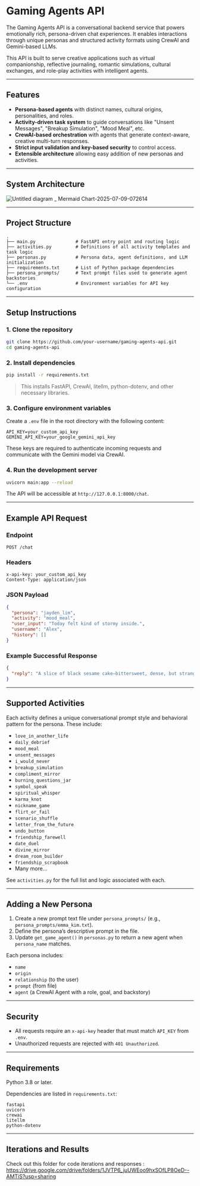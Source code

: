 
# Gaming Agents API

The Gaming Agents API is a conversational backend service that powers emotionally rich, persona-driven chat experiences. It enables interactions through unique personas and structured activity formats using CrewAI and Gemini-based LLMs.

This API is built to serve creative applications such as virtual companionship, reflective journaling, romantic simulations, cultural exchanges, and role-play activities with intelligent agents.

---

## Features

- **Persona-based agents** with distinct names, cultural origins, personalities, and roles.
- **Activity-driven task system** to guide conversations like "Unsent Messages", "Breakup Simulation", "Mood Meal", etc.
- **CrewAI-based orchestration** with agents that generate context-aware, creative multi-turn responses.
- **Strict input validation and key-based security** to control access.
- **Extensible architecture** allowing easy addition of new personas and activities.

---

## System Architecture

![Untitled diagram _ Mermaid Chart-2025-07-09-072614](https://github.com/user-attachments/assets/a76af236-9118-400e-8c70-6b6f4e44b970)


---

## Project Structure

```
.
├── main.py               # FastAPI entry point and routing logic
├── activities.py         # Definitions of all activity templates and task logic
├── personas.py           # Persona data, agent definitions, and LLM initialization
├── requirements.txt      # List of Python package dependencies
├── persona_prompts/      # Text prompt files used to generate agent backstories
└── .env                  # Environment variables for API key configuration
```

---

## Setup Instructions

### 1. Clone the repository

```bash
git clone https://github.com/your-username/gaming-agents-api.git
cd gaming-agents-api
```

### 2. Install dependencies

```bash
pip install -r requirements.txt
```

> This installs FastAPI, CrewAI, litellm, python-dotenv, and other necessary libraries.

### 3. Configure environment variables

Create a `.env` file in the root directory with the following content:

```env
API_KEY=your_custom_api_key
GEMINI_API_KEY=your_google_gemini_api_key
```

These keys are required to authenticate incoming requests and communicate with the Gemini model via CrewAI.

### 4. Run the development server

```bash
uvicorn main:app --reload
```

The API will be accessible at `http://127.0.0.1:8000/chat`.

---

## Example API Request

### Endpoint

```
POST /chat
```

### Headers

```
x-api-key: your_custom_api_key
Content-Type: application/json
```

### JSON Payload

```json
{
  "persona": "jayden_lim",
  "activity": "mood_meal",
  "user_input": "Today felt kind of stormy inside.",
  "username": "Alex",
  "history": []
}
```

### Example Successful Response

```json
{
  "reply": "A slice of black sesame cake—bittersweet, dense, but strangely comforting. What’s on your plate today, Alex?"
}
```

---

## Supported Activities

Each activity defines a unique conversational prompt style and behavioral pattern for the persona. These include:

- `love_in_another_life`
- `daily_debrief`
- `mood_meal`
- `unsent_messages`
- `i_would_never`
- `breakup_simulation`
- `compliment_mirror`
- `burning_questions_jar`
- `symbol_speak`
- `spiritual_whisper`
- `karma_knot`
- `nickname_game`
- `flirt_or_fail`
- `scenario_shuffle`
- `letter_from_the_future`
- `undo_button`
- `friendship_farewell`
- `date_duel`
- `divine_mirror`
- `dream_room_builder`
- `friendship_scrapbook`
- Many more...

See `activities.py` for the full list and logic associated with each.

---

## Adding a New Persona

1. Create a new prompt text file under `persona_prompts/` (e.g., `persona_prompts/emma_kim.txt`).
2. Define the persona’s descriptive prompt in the file.
3. Update `get_game_agent()` in `personas.py` to return a new agent when `persona_name` matches.

Each persona includes:
- `name`
- `origin`
- `relationship` (to the user)
- `prompt` (from file)
- `agent` (a CrewAI Agent with a role, goal, and backstory)

---

## Security

- All requests require an `x-api-key` header that must match `API_KEY` from `.env`.
- Unauthorized requests are rejected with `401 Unauthorized`.

---

## Requirements

Python 3.8 or later.

Dependencies are listed in `requirements.txt`:

```
fastapi
uvicorn
crewai
litellm
python-dotenv
```

---
## Iterations and Results
Check out this folder for code iterations and responses : https://drive.google.com/drive/folders/1JVTP6_juUWEoo9hxSOfLP8OeD--AMTiS?usp=sharing
